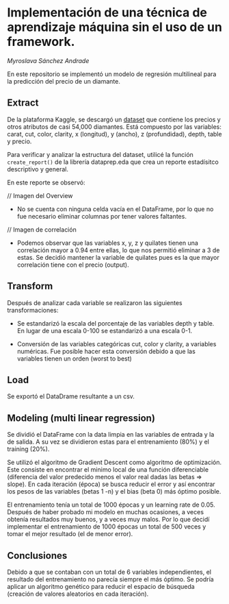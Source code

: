 # **Implementación de una técnica de aprendizaje máquina sin el uso de un framework.**

_Myroslava Sánchez Andrade_

En este repositorio se implementó un modelo de regresión multilineal para la predicción del precio de un diamante.

## Extract

De la plataforma Kaggle, se descargó un [dataset](https://www.kaggle.com/datasets/shivam2503/diamonds) que contiene los precios y otros atributos de casi 54,000 diamantes. Está compuesto por las variables: carat, cut, color, clarity, x (longitud), y (ancho), z (profundidad), depth, table y precio.

Para verificar y analizar la estructura del dataset, utilicé la función `create_report()` de la librería dataprep.eda que crea un reporte estadísitco descriptivo y general.

En este reporte se observó:

// Imagen del Overview

- No se cuenta con ninguna celda vacía en el DataFrame, por lo que no fue necesario eliminar columnas por tener valores faltantes.

// Imagen de correlación

- Podemos observar que las variables x, y, z y quilates tienen una correlación mayor a 0.94 entre ellas, lo que nos permitió eliminar a 3 de estas. Se decidió mantener la variable de quilates pues es la que mayor correlación tiene con el precio (output).

## Transform

Después de analizar cada variable se realizaron las siguientes transformaciones:

- Se estandarizó la escala del porcentaje de las variables depth y table. En lugar de una escala 0-100 se estandarizó a una escala 0-1.

- Conversión de las variables categóricas cut, color y clarity, a variables numéricas. Fue posible hacer esta conversión debido a que las variables tienen un orden (worst to best)

## Load

Se exportó el DataDrame resultante a un csv.

## Modeling (multi linear regression)

Se dividió el DataFrame con la data limpia en las variables de entrada y la de salida. A su vez se dividieron estas para el entrenamiento (80%) y el training (20%).

Se utilizó el algoritmo de Gradient Descent como algoritmo de optimización. Este consiste en encontrar el minimo local de una función diferenciable (diferencia del valor predecido menos el valor real dadas las betas => slope). En cada iteración (época) se busca reducir el error y así encontrar los pesos de las variables (betas 1 -n) y el bias (beta 0) más óptimo posible.

El entrenamiento tenía un total de 1000 épocas y un learning rate de 0.05. Después de haber probado mi modelo en muchas ocasiones, a veces obtenía resultados muy buenos, y a veces muy malos. Por lo que decidí implementar el entrenamiento de 1000 épocas un total de 500 veces y tomar el mejor resultado (el de menor error).

## Conclusiones

Debido a que se contaban con un total de 6 variables independientes, el resultado del entrenamiento no parecía siempre el más óptimo. Se podría aplicar un algoritmo genético para reducir el espacio de búsqueda (creación de valores aleatorios en cada iteración).
